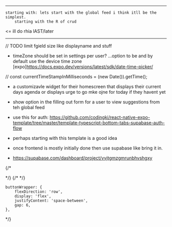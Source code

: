 
*****
<!-- *** WE ARE NOW READY TO START IMPLEMENTING REAL DATA -->
    starting with: lets start with the global feed i think itll be the simplest.
        starting with the R of crud
<!-- ** and SET up the last setting pages- "about Grapes" --> <= ill do rhia lAST/later
*****
<!-- !!! All tHE "TODO"s throughout the src -->

<!-- * ive begun setting up the context but not quite in use -->

<!-- remove crufdt and unused files -->


<!-- Maybe eventually for placeholder while wiating history to load: https://www.npmjs.com/package/react-native-easy-content-loader -->

<!-- TODO: go back in to grapes superbase and chage back the auth config that requiresd new users to confirm their email address before first login... AND THE CHANGE-EMAIL confirmation to be changed in Providers settings.
for  now i turned that off for testing -->

<!-- TODO to set up the subscribing to new posts... use https://supabase.com/docs/reference/javascript/subscribe -->

<!-- TODO: add a username field for during signup -->

<!-- TODO: will need to add approp RLS to supabase tables -->

<!-- TODO [future]: in top right header of grape_id page, have a button to save the day and it can export somewhere or better yet, Have it become a widget on their os... somehting... -->
<!-- * like an addToHomeScreen fucntion -->

<!-- !!!!!*************************** -->
<!-- TODO convert the site/redirect URLs to hold what im hosted on for when a password is changed .. or maybe not bc it still needs a confirm for ONLY the new one which is kind of nice if personno longer can access tehri old one..-->
<!-- ! Consider setting up a custom SMTP server for better email deliverability on your project "grapes-backend" (vvjtgmzgmrunbhvshgxy). Check our Production Readiness guide: https://supabase.com/docs/guides/platform/going-into-prod -->

// TODO limit fgield size like displayname and stuff 


<!-- TODO: convert the supabase sdk from v1 -> v2 -->

- timeZone should be set in settings per user? ...option to be and by default use the device time zone
[expo]https://docs.expo.dev/versions/latest/sdk/date-time-picker/

// const currentTimeStampInMilliseconds = (new Date()).getTime();

- a customizavle widget for their homescreen that displays their current days agenda or displays urge to go mke ojne for today if they havent yet


- show option in the filling out form for a user to view suggestions from teh global feed

- use this for auth:
https://github.com/codingki/react-native-expo-template/tree/master/template-typescript-bottom-tabs-supabase-auth-flow
- perhaps starting with this template is a good idea

- once frontend is mostly initially done then use supabase like bring it in.
- https://supabase.com/dashboard/project/vvjtgmzgmrunbhvshgxy



{/* <Link href="/Edit">
<FontAwesome name="edit" size={20} color="#4E1E66" />
</Link> */}
{/*  <Link href="/share">
<FontAwesome name="share-square" size={20} color="#4E1E66" />
</Link> */}

    buttonWrapper: {
        flexDirection: 'row',
        display: 'flex',
        justifyContent: 'space-between',
        gap: 6,
    },


*/}